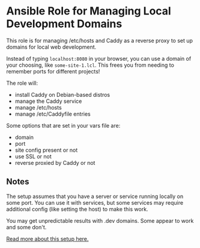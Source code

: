 # Ansible Role for Managing Local Development Domains

This role is for managing /etc/hosts and Caddy as a reverse proxy to set up domains for local web development.

Instead of typing `localhost:8080` in your browser, you can use a domain of your choosing, like `some-site-1.lcl`. This frees you from needing to remember ports for different projects!

The role will:

- install Caddy on Debian-based distros
- manage the Caddy service
- manage /etc/hosts
- manage /etc/Caddyfile entries

Some options that are set in your vars file are:

- domain
- port
- site config present or not
- use SSL or not
- reverse proxied by Caddy or not

## Notes

The setup assumes that you have a server or service running locally on some port. You can use it with services, but some services may require additional config (like setting the host) to make this work.

You may get unpredictable results with .dev domains. Some appear to work and some don't.

[Read more about this setup here.](https://www.swe-devops.com/posts/configuring-etc-hosts-caddy-reverse-proxy-ansible-local-development/)
